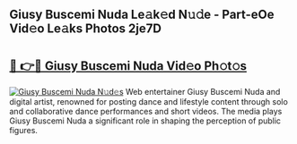 ## Giusy Buscemi Nuda Le𝚊k𝚎d N𝚞𝚍e - Part-eOe Vid𝚎o Le𝚊ks Photos 2je7D

# <h2><a href="http://fbev4cm.evod.top/?m=Giusy+Buscemi+Nuda">🔗 👉🔴 Giusy Buscemi Nuda Vid𝚎o Ph𝚘t𝚘s</a></h2>

[![Giusy Buscemi Nuda N𝚞d𝚎s](https://i.imgur.com/8V9OHl7.gif)](http://fbev4cm.evod.top/?m=Giusy+Buscemi+Nuda)
Web entertainer Giusy Buscemi Nuda and digital artist, renowned for posting dance and lifestyle content through solo and collaborative dance performances and short videos. The media plays Giusy Buscemi Nuda a significant role in shaping the perception of public figures. 
